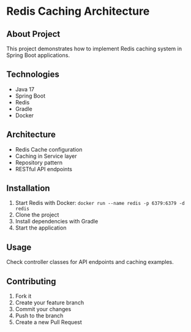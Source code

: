 # Redis Caching Architecture

## About Project
This project demonstrates how to implement Redis caching system in Spring Boot applications.

## Technologies
- Java 17
- Spring Boot
- Redis
- Gradle
- Docker

## Architecture
- Redis Cache configuration
- Caching in Service layer
- Repository pattern
- RESTful API endpoints

## Installation
1. Start Redis with Docker:
```docker run --name redis -p 6379:6379 -d redis```
2. Clone the project
3. Install dependencies with Gradle
4. Start the application

## Usage
Check controller classes for API endpoints and caching examples.

## Contributing
1. Fork it
2. Create your feature branch
3. Commit your changes
4. Push to the branch
5. Create a new Pull Request
